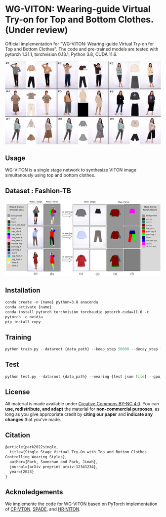# WG-VITON: Wearing-guide Virtual Try-on for Top and Bottom Clothes. (Under review)
Official implementation for "WG-VITON: Wearing-guide Virtual Try-on for Top and Bottom Clothes".
The code and pre-trained models are tested with pytorch 1.31.1, torchvision 0.13.1, Python 3.8, CUDA 11.6.

![Teaser](./fig_WGVITONresult3x3.png)

## Usage
WG-VITON is a single stage network to synthesize VITON image simultanously using top and bottom clothes. 

## Dataset : Fashion-TB
![Teaser](./data_teaser.png)

## Installation
```
conda create -n {name} python=3.8 anaconda
conda activate {name}
conda install pytorch torchvision torchaudio pytorch-cuda=11.6 -c pytorch -c nvidia
pip install cupy
```




## Training

```python
python train.py --dataroot {data_path} --keep_step 50000 --decay_step 150000 --gpu_ids 0 -b 4
```

## Test

```python
python test.py --dataroot {data_path} --wearing {test json file} --gpu_ids 0 -b 8 --checkpoint {checkpoint_path}
```

## License

All material is made available under [Creative Commons BY-NC 4.0](https://creativecommons.org/licenses/by-nc/4.0/). You can **use, redistribute, and adapt** the material for **non-commercial purposes**, as long as you give appropriate credit by **citing our paper** and **indicate any changes** that you've made.

## Citation
```
@article{park2022single,
  title={Single Stage Virtual Try-On with Top and Bottom Clothes Controlling Wearing Styles},
  author={Park, Soonchan and Park, Jinah},
  journal={arXiv preprint arxiv:12341234},
  year={2023}
}
```

## Acknoledgements
We implemente the code for WG-VITON based on PyTorch implementation of [CP-VTON](https://github.com/sergeywong/cp-vton), [SPADE](https://github.com/NVlabs/SPADE), and [HR-VITON](https://github.com/sangyun884/HR-VITON).
